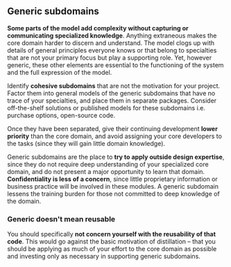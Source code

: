 ## Generic subdomains

**Some parts of the model add complexity without capturing or communicating specialized knowledge**. Anything extraneous makes the core domain harder to discern and understand. The model clogs up with details of general principles everyone knows or that belong to specialties that are not your primary focus but play a supporting role. Yet, however generic, these other elements are essential to the functioning of the system and the full expression of the model.

Identify **cohesive subdomains** that are not the motivation for your project. Factor them into general models of the generic subdomains that have no trace of your specialties, and place them in separate packages. Consider off-the-shelf solutions or published models for these subdomains i.e. purchase options, open-source code.

Once they have been separated, give their continuing development **lower priority** than the core domain, and avoid assigning your core developers to the tasks (since they will gain little domain knowledge).

Generic subdomains are the place to **try to apply outside design expertise**, since they do not require deep understanding of your specialized core domain, and do not present a major opportunity to learn that domain. **Confidentiality is less of a concern**, since little proprietary information or business practice will be involved in these modules. A generic subdomain lessens the training burden for those not committed to deep knowledge of the domain.

### Generic doesn't mean reusable

You should specifically **not concern yourself with the reusability of that code**. This would go against the basic motivation of distillation – that you should be applying as much of your effort to the core domain as possible and investing only as necessary in supporting generic subdomains.
